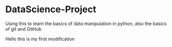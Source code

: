 # DataScience-Project
Using this to learn the basics of data manipulation in python, also the basics of git and GitHub

Hello this is my first modification